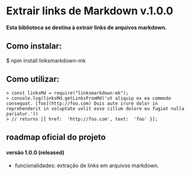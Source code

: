 # Extrair links de Markdown v.1.0.0

**Esta biblioteca se destina à extrair links de arquivos markdown.**  

## Como instalar:

$  npm install linksmarkdown-mk

## Como utilizar:

    > const linksMd = require("linksmarkdown-mk");
    > console.log(linksMd.getLinksFromMd('ut aliquip ex ea commodo consequat. [foo](http://foo.com) Duis aute irure dolor in reprehenderit in voluptate velit esse cillum dolore eu fugiat nulla pariatur.'))
    > // returns [{ href:  'http://foo.com', text:  'foo' }];

## roadmap oficial do projeto

#### versão 1.0.0 (released)

-   funcionalidades: extração de links em arquivos markdown.